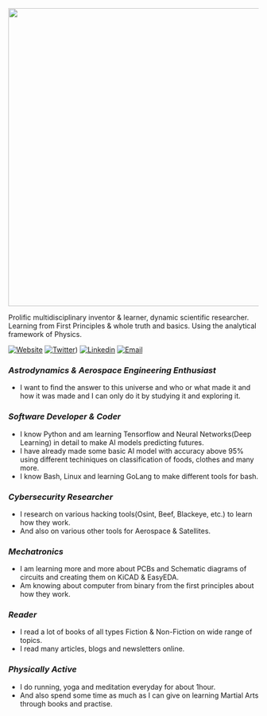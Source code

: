 <img src="" width="600">

Prolific multidisciplinary inventor & learner, dynamic scientific researcher.
Learning from First Principles & whole truth and basics.
Using the analytical framework of Physics.

 [![Website](https://img.shields.io/badge/Website-3776AB?style=for-the-badge)]()
 [![Twitter](https://img.shields.io/badge/Twitter-1DA1F2?style=for-the-badge&logo=twitter&logoColor=white)](https://x.com/Pratham59956663))
 [![Linkedin](https://img.shields.io/badge/LinkedIn-0077B5?style=for-the-badge&logo=linkedin&logoColor=white)](https://www.linkedin.com/in/pratham-goyal-0b7887272/)
 [![Email](https://img.shields.io/badge/Email-8B89CC?style=for-the-badge&logo=protonmail&logoColor=white)](mailto:goyal.pratham531@gmail.com)

### *Astrodynamics & Aerospace Engineering Enthusiast*
- I want to find the answer to this universe and who or what made it and how it was made and I can only do it by studying it and exploring it.

### *Software Developer & Coder*
- I know Python and am learning Tensorflow and Neural Networks(Deep Learning) in detail to make AI models predicting futures.
- I have already made some basic AI model with accuracy above 95% using different techiniques on classification of foods, clothes and many more.
- I know Bash, Linux and learning GoLang to make different tools for bash.

### *Cybersecurity Researcher*
- I research on various hacking tools(Osint, Beef, Blackeye, etc.) to learn how they work.
- And also on various other tools for Aerospace & Satellites.

### *Mechatronics*
- I am learning more and more about PCBs and Schematic diagrams of circuits and creating them on KiCAD & EasyEDA.
- Am knowing about computer from binary from the first principles about how they work.

### *Reader*
- I read a lot of books of all types Fiction & Non-Fiction on wide range of topics.
- I read many articles, blogs and newsletters online.

### *Physically Active*
- I do running, yoga and meditation everyday for about 1hour.
- And also spend some time as much as I can give on learning Martial Arts through books and practise.
